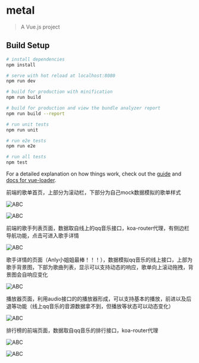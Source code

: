 # metal

> A Vue.js project

## Build Setup

``` bash
# install dependencies
npm install

# serve with hot reload at localhost:8080
npm run dev

# build for production with minification
npm run build

# build for production and view the bundle analyzer report
npm run build --report

# run unit tests
npm run unit

# run e2e tests
npm run e2e

# run all tests
npm test
```

For a detailed explanation on how things work, check out the [guide](http://vuejs-templates.github.io/webpack/) and [docs for vue-loader](http://vuejs.github.io/vue-loader).

前端的歌单首页，上部分为滚动栏，下部分为自己mock数据模拟的歌单样式

![ABC](https://github.com/HARUIKUO/metal-music-player/blob/master/src/common/music1.jpg)

![ABC](https://github.com/HARUIKUO/metal-music-player/blob/master/src/common/music6.jpg)

前端的歌手列表页面，数据取自线上的qq音乐接口，koa-router代理，有侧边栏导航功能，点击可进入歌手详情

![ABC](https://github.com/HARUIKUO/metal-music-player/blob/master/src/common/music2.jpg)

歌手详情的页面（Anly小姐姐最棒！！！），数据模拟qq音乐的线上接口，上部为歌手背景图，下部为歌曲列表，显示可以支持动态的响应，歌单向上滚动拖拽，背景图会自响应变化

![ABC](https://github.com/HARUIKUO/metal-music-player/blob/master/src/common/music3.jpg)

播放器页面，利用audio接口的的播放器形成，可以支持基本的播放，前进以及后退等功能（线上qq音乐的音源数据拿不到，但播放等状态可以动态变化）

![ABC](https://github.com/HARUIKUO/metal-music-player/blob/master/src/common/music4.jpg)

排行榜的前端页面，数据取自qq音乐的排行接口，koa-router代理

![ABC](https://github.com/HARUIKUO/metal-music-player/blob/master/src/common/music5.jpg)

![ABC](https://github.com/HARUIKUO/metal-music-player/blob/master/src/common/music7.jpg)
